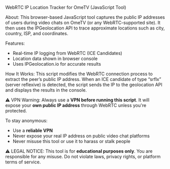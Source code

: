 WebRTC IP Location Tracker for OmeTV (JavaScript Tool)

About:
This browser-based JavaScript tool captures the public IP addresses of users during video chats on OmeTV (or any WebRTC-supported site). It then uses the IPGeolocation API to trace approximate locations such as city, country, ISP, and coordinates.

Features:
- Real-time IP logging from WebRTC (ICE Candidates)
- Location data shown in browser console
- Uses IPGeolocation.io for accurate results

How It Works:
This script modifies the WebRTC connection process to extract the peer’s public IP address. When an ICE candidate of type “srflx” (server reflexive) is detected, the script sends the IP to the geolocation API and displays the results in the console.

⚠️ VPN Warning:
Always use a **VPN before running this script**. It will expose your **own public IP address** through WebRTC unless you're protected.

To stay anonymous:
- Use a **reliable VPN**
- Never expose your real IP address on public video chat platforms
- Never misuse this tool or use it to harass or stalk people

⚠️ LEGAL NOTICE:
This tool is for **educational purposes only**. You are responsible for any misuse. Do not violate laws, privacy rights, or platform terms of service.

